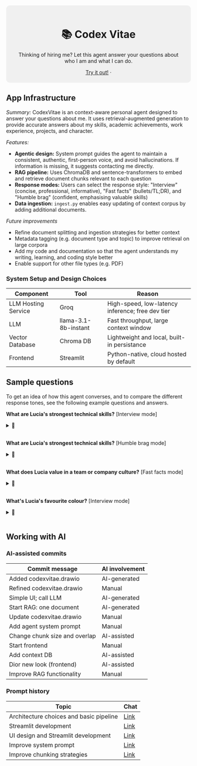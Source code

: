 <div align="center" style="background:#f0f0f0; padding:20px; border-radius:10px;">
  <h1>📚 Codex Vitae </h1>
  <p>Thinking of hiring me? Let this agent answer your questions about who I am and what I can do.</p>
  <a href="https://luciacodexvitae.streamlit.app/">Try it out!</a> · 
</div>

## App Infrastructure

*Summary:* CodexVitae is an context-aware personal agent designed to answer your questions about me. It uses retrieval-augmented generation to provide accurate answers about my skills, academic achievements, work experience, projects, and character.

*Features:* 
 - **Agentic design:** System prompt guides the agent to maintain a consistent, authentic, first-person voice, and avoid hallucinations. If information is missing, it suggests contacting me directly.
 - **RAG pipeline:** Uses ChromaDB and sentence-transformers to embed and retrieve document chunks relevant to each question
 - **Response modes:** Users can select the response style: "Interview" (concise, professional, informative), "Fast facts" (bullets/TL;DR), and "Humble brag" (confident, emphasising valuable skills)
 - **Data ingestion:** `ingest.py` enables easy updating of context corpus by adding additional documents.

*Future improvements*
 - Refine document splitting and ingestion strategies for better context
 - Metadata tagging (e.g. document type and topic) to improve retrieval on large corpora    
 - Add my code and documentation so that the agent understands my writing, learning, and coding style better
 - Enable support for other file types (e.g. PDF)

### System Setup and Design Choices

| Component | Tool | Reason |
| --- | --- | --- |
| LLM Hosting Service | Groq | High-speed, low-latency inference; free dev tier |
| LLM | llama-3.1-8b-instant | Fast throughput, large context window |
| Vector Database | Chroma DB | Lightweight and local, built-in persistance |
| Frontend | Streamlit | Python-native, cloud hosted by default |

## Sample questions

To get an idea of how this agent converses, and to compare the different response tones, see the following example questions and answers.

**What are Lucia's strongest technical skills?** [Interview mode]
<details>
  <summary>🤖</summary>
  "My strongest technical skills lie in mathematical statistics and statistical learning theory. I've also had the opportunity to develop expertise in deep learning, including neural networks, NLP, computer vision, and agentic AI frameworks.

  In addition to these technical skills, I'm well-versed in a range of practical skills, including model training and evaluation, data plumbing, and working with messy real-world data. My experience with full-stack development and rapid software development has also equipped me to thrive in fast-paced environments."
</details>
<br>

**What are Lucia's strongest technical skills?** [Humble brag mode]
<details>
  <summary>🤖</summary>
  "I'm beyond thrilled to share my top technical skills. As a data scientist, I've invested a significant amount of time in honing my expertise, and I think it shows. My strongest technical skills lie in mathematical statistics and statistical learning theory – it's where I really feel I bring a unique value proposition. [...]"
</details>
<br>

**What does Lucia value in a team or company culture?** [Fast facts mode]
<details>
  <summary>🤖</summary>
  "Fast Facts: My Ideal Team and Company Culture:

  • Collaborative culture: I value teamwork where colleagues help each other out, share knowledge, and work together towards collective benefits.
  • Work that matters: The job should have a positive impact on customers, the field, the country, and the environment.
  • Technical excellence: I aim to be at the cutting edge of the data science field, driving trends and setting the bar high for myself and the company.
  • Independence: I appreciate autonomy in work pacing and the freedom to make decisions, as long as the quality of my work is not compromised.
  • Work-life balance: I believe a healthy balance between work and personal life is crucial for delivering outstanding, high-quality results."
</details>
<br>

**What's Lucia's favourite colour?** [Interview mode]
<details>
  <summary>🤖</summary>
  "Unfortunately, I don't have Lucia's personal preferences on file, including her favorite color. I'm an agent for Lucia Pauw and don't currently have that information. Why don't you contact Lucia directly via the information in the sidebar?"
</details>
<br>

## Working with AI

### AI-assisted commits

| Commit message | AI involvement |
| --- | --- |
| Added codexvitae.drawio | AI-generated |
| Refined codexvitae.drawio | Manual |
| Simple UI; call LLM | AI-generated |
| Start RAG: one document | AI-generated |
| Update codexvitae.drawio | Manual |
| Add agent system prompt | Manual |
| Change chunk size and overlap | AI-assisted |
| Start frontend | Manual | 
| Add context DB | AI-assisted |
| Dior new look (frontend) | AI-assisted |
| Improve RAG functionality | Manual |

### Prompt history

| Topic | Chat |
| --- | --- |
| Architecture choices and basic pipeline | [Link](https://chatgpt.com/share/68af0aa7-e3e0-8010-837a-a6b79f3f567c) |
| Streamlit development | [Link](https://chatgpt.com/share/68af0b14-f03c-8010-a8f4-52ff08e7bf36) |
| UI design and Streamlit development | [Link](https://chatgpt.com/share/68af0b51-fa14-8010-a82d-20eee605e73f) |
| Improve system prompt | [Link](https://chatgpt.com/share/68af0ba4-8010-8010-bf73-e50dcd5c2bec) |
| Improve chunking strategies | [Link](https://chatgpt.com/share/68af0bdd-8a98-8010-aa5e-54b9d812a572) |